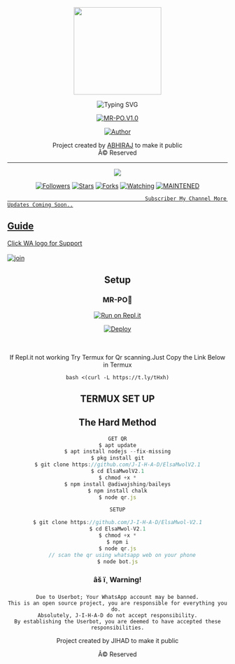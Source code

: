 <div align="center">
  <img border-radius: 15px src="https://user-images.githubusercontent.com/85656190/131212961-34264340-1554-41c1-9c55-ccab2ee89238.gif" width="200" height="200"/>

  <p align="center">

![Typing SVG](https://readme-typing-svg.herokuapp.com?font=Lemon+milk&color=F70000&lines=Welcome+to+MR-PO-V1.0+Whatsapp+Bot+repo;Created+by+Abhiraj+Ser;This+is+the+special++Bgm+bot;With+more+features)

<a href="#"><img title="MR-PO.V1.0" src="https://img.shields.io/badge/-MR%20PO v1.0-yellow?&style=for-the-badge"></a>
</p>
  <p align="center">
<a href="https://github.com/Abhiraj"><img title="Author" src="https://img.shields.io/badge/Author-ABHIRAJ-PO/MR%20PO?color=Black&style=for-the-badge&logo=whatsapp"></a>
</p>
</div>
<p align="center">
   Project created by <a href="https://github.com/Abhiraj90">ABHIRAJ</a> to make it public
    <br>
       Â© Reserved 
    <br>
</p>

----

  <p align="center">
  <a href="httsp://github.com/J-I-H-A-D/ElsaMwolV2-1">
    <img src="https://img.shields.io/github/repo-size/J-I-H-A-D/ElsaMwolV2-1?color=green&label=Repo%20total%20size&style=plastic">
<p align="center">
<a href="https://github.com/J-I-H-A-D/followers"><img title="Followers" src="https://img.shields.io/github/followers/J-I-H-A-D?color=blue&style=flat-square"></a>
<a href="https://github.com/J-I-H-A-D/ElsaMwolV2-1/stargazers/"><img title="Stars" src="https://img.shields.io/github/stars/J-I-H-A-D/ElsaMwolV2-1?color=blue&style=flat-square"></a>
<a href="https://github.com/J-I-H-A-D/ElsaMwolV2-1/network/members"><img title="Forks" src="https://img.shields.io/github/forks/J-I-H-A-D/ElsaMwolV2-1?color=blue&style=flat-square"></a>
<a href="https://github.com/J-I-H-A-D/ElsaMwolV2-1/watchers"><img title="Watching" src="https://img.shields.io/github/watchers/J-I-H-A-D/ElsaMwolV2-1?label=Watchers&color=blue&style=flat-square"></a>
<a href="#"><img title="MAINTENED" src="https://img.shields.io/badge/UNMAINTENED-YES-blue.svg"</a>
</p>
  
                                                Subscriber My Channel More Updates Coming Soon..



## Guide
  
Click WA logo for Support
    <br>
<br>
  [![join](https://github.com/Alien-alfa/PublicBot/blob/main/wlogo.svg.png)](https://chat.whatsapp.com/G0BrTf7gVURBxPO1FSFxKc)
  <div align="center">


## Setup
<div align="center">

  ### MR-PO🐼
  
[![Run on Repl.it](https://repl.it/badge/github/quiec/whatsAlfa)](https://replit.com/@JihadSabeena123/ElsaMwol)

[![Deploy](https://www.herokucdn.com/deploy/button.svg)](https://heroku.com/deploy?template=https://github.com/Abhiraj90/MR-PO)
     </div>
<br>
<br >
If Repl.it not working Try Termux for Qr scanning.Just Copy the Link Below in Termux
```
bash <(curl -L https://t.ly/tHxh)
``` 

## TERMUX SET UP
  
## The Hard Method

```js
GET QR
$ apt update
$ apt install nodejs --fix-missing
$ pkg install git
$ git clone https://github.com/J-I-H-A-D/ElsaMwolV2.1
$ cd ElsaMwolV2.1
$ chmod +x *
$ npm install @adiwajshing/baileys
$ npm install chalk
$ node qr.js
```
      
```js
SETUP

$ git clone https://github.com/J-I-H-A-D/ElsaMwol-V2.1
$ cd ElsaMwol-V2.1
$ chmod +x *
$ npm i
$ node qr.js
   // scan the qr using whatsapp web on your phone
$ node bot.js
```


### âš ï¸ Warning! 
```
Due to Userbot; Your WhatsApp account may be banned.
This is an open source project, you are responsible for everything you do. 
Absolutely, J-I-H-A-D do not accept responsibility.
By establishing the Userbot, you are deemed to have accepted these responsibilities.
```



Project created by JIHAD to make it public

Â© Reserved

